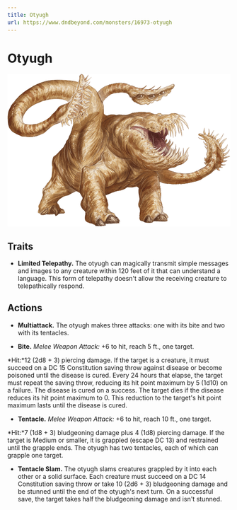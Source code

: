 ```yaml
---
title: Otyugh
url: https://www.dndbeyond.com/monsters/16973-otyugh
---
```


# Otyugh

![Otyugh](otyugh.png)

## Traits

* **Limited Telepathy.** The otyugh can magically transmit simple messages and images to any creature within 120 feet of it that can understand a language. This form of telepathy doesn't allow the receiving creature to telepathically respond.

## Actions

* **Multiattack.** The otyugh makes three attacks: one with its bite and two with its tentacles.

* **Bite.** *Melee Weapon Attack:* +6 to hit, reach 5 ft., one target.

*Hit:*12 (2d8 + 3) piercing damage. If the target is a creature, it must succeed on a DC 15 Constitution saving throw against disease or become poisoned until the disease is cured. Every 24 hours that elapse, the target must repeat the saving throw, reducing its hit point maximum by 5 (1d10) on a failure. The disease is cured on a success. The target dies if the disease reduces its hit point maximum to 0. This reduction to the target's hit point maximum lasts until the disease is cured.

* **Tentacle.** *Melee Weapon Attack:* +6 to hit, reach 10 ft., one target.

*Hit:*7 (1d8 + 3) bludgeoning damage plus 4 (1d8) piercing damage. If the target is Medium or smaller, it is grappled (escape DC 13) and restrained until the grapple ends. The otyugh has two tentacles, each of which can grapple one target.

* **Tentacle Slam.** The otyugh slams creatures grappled by it into each other or a solid surface. Each creature must succeed on a DC 14 Constitution saving throw or take 10 (2d6 + 3) bludgeoning damage and be stunned until the end of the otyugh's next turn. On a successful save, the target takes half the bludgeoning damage and isn't stunned.